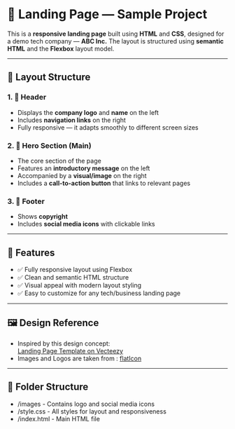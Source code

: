 # 🚀 Landing Page — Sample Project

This is a **responsive landing page** built using **HTML** and **CSS**, designed for a demo tech company — **ABC Inc.** The layout is structured using **semantic HTML** and the **Flexbox** layout model.

---

## 📐 Layout Structure

### 1. 🧭 Header  
- Displays the **company logo** and **name** on the left  
- Includes **navigation links** on the right  
- Fully responsive — it adapts smoothly to different screen sizes

### 2. 🌟 Hero Section (Main)  
- The core section of the page  
- Features an **introductory message** on the left  
- Accompanied by a **visual/image** on the right  
- Includes a **call-to-action button** that links to relevant pages

### 3. 🔻 Footer  
- Shows **copyright**
- Includes **social media icons** with clickable links

---

## 📱 Features
- ✅ Fully responsive layout using Flexbox
- ✅ Clean and semantic HTML structure
- ✅ Visual appeal with modern layout styling
- ✅ Easy to customize for any tech/business landing page

---

## 🖼️ Design Reference

- Inspired by this design concept:  
[Landing Page Template on Vecteezy](https://static.vecteezy.com/system/resources/previews/002/038/765/original/landing-page-template-of-social-media-marketing-modern-flat-design-concept-of-web-page-design-vector.jpg)
- Images and Logos are taken from : 
[flatIcon](https://www.flaticon.com/)

---

## 📁 Folder Structure
- /images - Contains logo and social media icons
- /style.css - All styles for layout and responsiveness
- /index.html - Main HTML file


